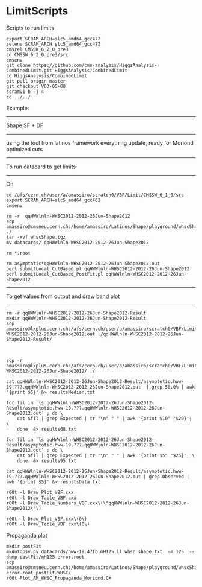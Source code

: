 LimitScripts
============

Scripts to run limits

    export SCRAM_ARCH=slc5_amd64_gcc472
    setenv SCRAM_ARCH slc5_amd64_gcc472
    cmsrel CMSSW_6_2_0_pre3
    cd CMSSW_6_2_0_pre3/src
    cmsenv
    git clone https://github.com/cms-analysis/HiggsAnalysis-CombinedLimit.git HiggsAnalysis/CombinedLimit
    cd HiggsAnalysis/CombinedLimit
    git pull origin master
    git checkout V03-05-00
    scramv1 b -j 4
    cd ../../






Example:


***********************
Shape SF + DF
***********************

 using the tool from latinos framework
 everything update, ready for Moriond
 optimized cuts

***************************************
To run datacard to get limits
***************************************

On

    cd /afs/cern.ch/user/a/amassiro/scratch0/VBF/Limit/CMSSW_6_1_0/src
    export SCRAM_ARCH=slc5_amd64_gcc462
    cmsenv

    rm -r  qqHWWlnln-WHSC2012-2012-26Jun-Shape2012
    scp amassiro@cmsneu.cern.ch:/home/amassiro/Latinos/Shape/playground/whscShape.tgz ./
    tar -xvf whscShape.tgz
    mv datacards/ qqHWWlnln-WHSC2012-2012-26Jun-Shape2012

    rm *.root

    rm asymptotic*qqHWWlnln-WHSC2012-2012-26Jun-Shape2012.out
    perl submitLocal_CutBased.pl qqHWWlnln-WHSC2012-2012-26Jun-Shape2012
    perl submitLocal_CutBased_PostFit.pl qqHWWlnln-WHSC2012-2012-26Jun-Shape2012

***********************************
To get values from output
and draw band plot
***********************************



    rm -r qqHWWlnln-WHSC2012-2012-26Jun-Shape2012-Result
    mkdir qqHWWlnln-WHSC2012-2012-26Jun-Shape2012-Result
    scp amassiro@lxplus.cern.ch:/afs/cern.ch/user/a/amassiro/scratch0/VBF/Limit/CMSSW_6_1_0/src/asymptotic*qqHWWlnln-WHSC2012-2012-26Jun-Shape2012.out ./qqHWWlnln-WHSC2012-2012-26Jun-Shape2012-Result/



    scp -r amassiro@lxplus.cern.ch:/afs/cern.ch/user/a/amassiro/scratch0/VBF/Limit/CMSSW_6_1_0/src/qqHWWlnln-WHSC2012-2012-26Jun-Shape2012/ ./

    cat qqHWWlnln-WHSC2012-2012-26Jun-Shape2012-Result/asymptotic.hww-19.???.qqHWWlnln-WHSC2012-2012-26Jun-Shape2012.out  | grep 50.0% | awk '{print $5}' &> resultsMedian.txt

    for fil in `ls qqHWWlnln-WHSC2012-2012-26Jun-Shape2012-Result/asymptotic.hww-19.???.qqHWWlnln-WHSC2012-2012-26Jun-Shape2012.out` ; do \
        cat $fil | grep Expected | tr "\n" " " | awk '{print $10" "$20}'; \
        done  &> results68.txt

    for fil in `ls qqHWWlnln-WHSC2012-2012-26Jun-Shape2012-Result/asymptotic.hww-19.???.qqHWWlnln-WHSC2012-2012-26Jun-Shape2012.out` ; do \
        cat $fil | grep Expected | tr "\n" " " | awk '{print $5" "$25}'; \
        done  &> results95.txt

    cat qqHWWlnln-WHSC2012-2012-26Jun-Shape2012-Result/asymptotic.hww-19.???.qqHWWlnln-WHSC2012-2012-26Jun-Shape2012.out | grep Observed | awk '{print $5}' &> resultsData.txt

    r00t -l Draw_Plot_VBF.cxx
    r00t -l Draw_Table_VBF.cxx
    r00t -l Draw_Table_Numbers_VBF.cxx\(\"qqHWWlnln-WHSC2012-2012-26Jun-Shape2012\"\)

    r00t -l Draw_Plot_VBF.cxx\(0\)
    r00t -l Draw_Table_VBF.cxx\(0\)


Propaganda plot

    mkdir postFit
    mkAutopsy.py datacards/hww-19.47fb.mH125.ll_whsc_shape.txt  -m 125  --dump postFit/mH125-error.root
    scp amassiro@cmsneu.cern.ch:/home/amassiro/Latinos/Shape/playground/whscShape/postFit/mH125-error.root postFit-WHSC/
    r00t Plot_AM_WHSC_Propaganda_Moriond.C+



